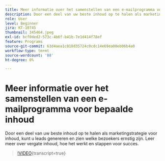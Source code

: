 ```yaml
---
title: Meer informatie over het samenstellen van een e-mailprogramma voor bepaalde inhoud
description: Door een deel van uw beste inhoud op te halen als marketingstrategie voor inhoud, kunt u leads genereren en zien welke bezoekers ernstig zijn. Ervaar meer over gated... (beschrijvingen moeten tussen 60 en 160 tekens lang zijn)
role: User
level: Beginner
jira: KT-10745
thumbnail: 345464.jpeg
exl-id: bcf0ded2-573c-4b6f-b41b-7e1d414f78ef
feature: Programs
source-git-commit: 63d4aea1c818d35724c0cdc14e69ea00eb06b4a0
workflow-type: tm+mt
source-wordcount: '88'
ht-degree: 0%

---
```


# Meer informatie over het samenstellen van een e-mailprogramma voor bepaalde inhoud

Door een deel van uw beste inhoud op te halen als marketingstrategie voor inhoud, kunt u leads genereren en zien welke bezoekers ernstig zijn. Leer meer over vergate inhoud, hoe het werkt en stappen voor succes.

>[!VIDEO](https://video.tv.adobe.com/v/345464/?quality=12&learn=on){transcript=true}
